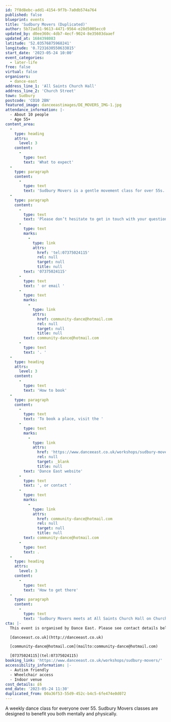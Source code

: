 ```yaml
---
id: 7f8d8ebc-add1-4154-9f7b-7a0db574a764
published: false
blueprint: events
title: 'Sudbury Movers (Duplicated)'
author: 5b72ad31-9613-4471-9564-e28d5005ecc0
updated_by: d0ee360c-4db7-4ecf-9024-8e35603daaef
updated_at: 1684398083
latitude: '52.03576875968241'
longitude: '0.7231630550633815'
start_date: '2023-05-24 10:00'
event_categories:
  - later-life
free: false
virtual: false
organisers:
  - dance-east
address_line_1: 'All Saints Church Hall'
address_line_2: 'Church Street'
town: Sudbury
postcode: 'CO10 2BN'
featured_image: danceeastimages/DE_MOVERS_IMG-1.jpg
attendance_information: |-
  - About 10 people
  - Age 55+
content_area:
  -
    type: heading
    attrs:
      level: 3
    content:
      -
        type: text
        text: 'What to expect'
  -
    type: paragraph
    content:
      -
        type: text
        text: 'Sudbury Movers is a gentle movement class for over 55s. Held every Wednesday at 10-11.30 am at All Saints Church Hall. The session is led by experienced dance artists, where you will explore a range of taught and improvisational exercises to get your body moving, have a chance to socialise, and – most importantly – have fun! Tea and biscuits are also included! '
  -
    type: paragraph
    content:
      -
        type: text
        text: 'Please don’t hesitate to get in touch with your questions or concerns. You can call '
      -
        type: text
        marks:
          -
            type: link
            attrs:
              href: 'tel:07375024115'
              rel: null
              target: null
              title: null
        text: '07375024115'
      -
        type: text
        text: ' or email '
      -
        type: text
        marks:
          -
            type: link
            attrs:
              href: community-dance@hotmail.com
              rel: null
              target: null
              title: null
        text: community-dance@hotmail.com
      -
        type: text
        text: '. '
  -
    type: heading
    attrs:
      level: 3
    content:
      -
        type: text
        text: 'How to book'
  -
    type: paragraph
    content:
      -
        type: text
        text: 'To book a place, visit the '
      -
        type: text
        marks:
          -
            type: link
            attrs:
              href: 'https://www.danceeast.co.uk/workshops/sudbury-movers/'
              rel: null
              target: _blank
              title: null
        text: 'Dance East website'
      -
        type: text
        text: ', or contact '
      -
        type: text
        marks:
          -
            type: link
            attrs:
              href: community-dance@hotmail.com
              rel: null
              target: null
              title: null
        text: community-dance@hotmail.com
      -
        type: text
        text: .
  -
    type: heading
    attrs:
      level: 3
    content:
      -
        type: text
        text: 'How to get there'
  -
    type: paragraph
    content:
      -
        type: text
        text: 'Sudbury Movers meets at All Saints Church Hall on Church street in Sudbury. You can enter the church through the wooden double doors through the entrance from church street. The session is held within the main church hall.'
cta: |-
  This event is organised by Dance East. Please see contact details below: 

  [danceeast.co.uk](http://danceeast.co.uk)

  [community-dance@hotmail.com](mailto:community-dance@hotmail.com)

  [07375024115](tel:07375024115)
booking_link: 'https://www.danceeast.co.uk/workshops/sudbury-movers/'
accessibility_information: |-
  - Autism friendly
  - Wheelchair access
  - Indoor venue
cost_details: £6
end_date: '2023-05-24 11:30'
duplicated_from: 00a36f53-55d9-452c-b4c5-6fe474e0d072
---
```

A weekly dance class for everyone over 55. Sudbury Movers classes are designed to benefit you both mentally and physically.